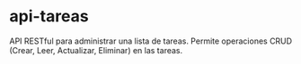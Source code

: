 # api-tareas
API RESTful para administrar una lista de tareas. Permite operaciones CRUD (Crear, Leer, Actualizar, Eliminar) en las tareas.
